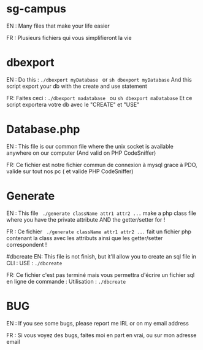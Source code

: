 # sg-campus
EN : Many files that make your life easier

FR : Plusieurs fichiers qui vous simplifieront la vie
# dbexport
EN : Do this :
	```
	 ./dbexport myDatabase 
	```	
	or 
	```
	sh dbexport myDatabase
	```
And this script export your db with the create and use statement

FR: Faites ceci : 
	```
	./dbexport madatabase 
	```
	ou 
	```
	sh dbexport maDatabase
	```
Et ce script exportera votre db avec le "CREATE" et "USE"
# Database.php
EN : This file is our common file where the unix socket is available anywhere on our computer (And valid on PHP CodeSniffer)

FR: Ce fichier est notre fichier commun de connexion à mysql grace à PDO, valide sur tout nos pc ( et valide PHP CodeSniffer)

# Generate
EN :  This file ``` ./generate className attr1 attr2 ...``` make a php class file where you have the private attribute AND the getter/setter for !

FR :  Ce fichier ``` ./generate className attr1 attr2 ...``` fait un fichier php contenant la class avec les attributs ainsi que les getter/setter correspondent !

#dbcreate
EN: This file is not finish, but it'll allow you to create an sql file in CLI : USE : ```./dbcreate```

FR: Ce fichier c'est pas terminé mais vous permettra d'écrire un fichier sql en ligne de commande : Utilisation : ```./dbcreate```

# BUG
EN : If you see some bugs, please report me IRL or on my email address

FR : Si vous voyez des bugs, faites moi en part en vrai, ou sur mon adresse email
